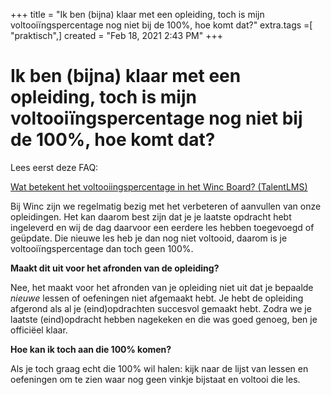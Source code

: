 +++
title = "Ik ben (bijna) klaar met een opleiding, toch is mijn voltooiïngspercentage nog niet bij de 100%, hoe komt dat?"
extra.tags =[ "praktisch",]
created = "Feb 18, 2021 2:43 PM"
+++
# Ik ben (bijna) klaar met een opleiding, toch is mijn voltooiïngspercentage nog niet bij de 100%, hoe komt dat?


Lees eerst deze FAQ:

[Wat betekent het voltooiingspercentage in het Winc Board? (TalentLMS)](@/wat-betekent-het-voltooiingspercentage-in-het-winc-board-(talentlms).md)

Bij Winc zijn we regelmatig bezig met het verbeteren of aanvullen van onze opleidingen. Het kan daarom best zijn dat je je laatste opdracht hebt ingeleverd en wij de dag daarvoor een eerdere les hebben toegevoegd of geüpdate. Die nieuwe les heb je dan nog niet voltooid, daarom is je voltooiïngspercentage dan toch geen 100%.

**Maakt dit uit voor het afronden van de opleiding?**

Nee, het maakt voor het afronden van je opleiding niet uit dat je bepaalde *nieuwe* lessen of oefeningen niet afgemaakt hebt. Je hebt de opleiding afgerond als al je (eind)opdrachten succesvol gemaakt hebt. Zodra we je laatste (eind)opdracht hebben nagekeken en die was goed genoeg, ben je officiëel klaar.

**Hoe kan ik toch aan die 100% komen?**

Als je toch graag echt die 100% wil halen: kijk naar de lijst van lessen en oefeningen om te zien waar nog geen vinkje bijstaat en voltooi die les.